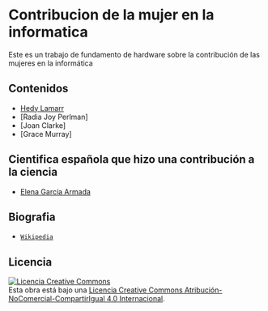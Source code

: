 # Contribucion de la mujer en la informatica
Este es un trabajo de fundamento de hardware sobre la contribución de las mujeres en la informática

## Contenidos

- [Hedy Lamarr](Científicas/HedyLamar.md)
- [Radia Joy Perlman]
- [Joan Clarke]
- [Grace Murray]

## Cientifica española que hizo una contribución a la ciencia

- [Elena García Armada](Científicas/ElenaGarcíaArmada.md)

## Biografia

- [`Wikipedia`](https://es.wikipedia.org/wiki/Wikipedia:Portada)

## Licencia

<a rel="license" href="http://creativecommons.org/licenses/by-nc-sa/4.0/"><img alt="Licencia Creative Commons" style="border-width:0" src="https://i.creativecommons.org/l/by-nc-sa/4.0/88x31.png" /></a><br />Esta obra está bajo una <a rel="license" href="http://creativecommons.org/licenses/by-nc-sa/4.0/">Licencia Creative Commons Atribución-NoComercial-CompartirIgual 4.0 Internacional</a>.
